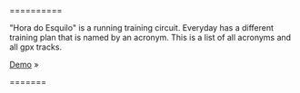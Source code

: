 ==========

"Hora do Esquilo" is a running training circuit. Everyday has a different training plan that is named by an acronym. This is a list of all acronyms and all gpx tracks.

[Demo](http://fredcerdeira.github.io/horadoesquilo.tk/) »

=======
